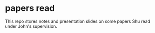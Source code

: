 # papers read

This repo stores notes and presentation slides on some papers Shu read under John's supervision.